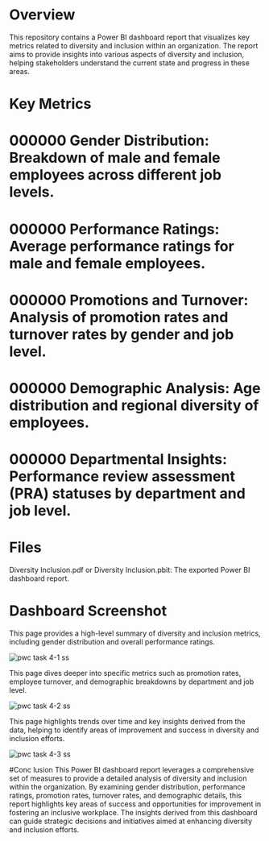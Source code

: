 
# Overview
This repository contains a Power BI dashboard report that visualizes key metrics related to diversity and inclusion within an organization. The report aims to provide insights into various aspects of diversity and inclusion, helping stakeholders understand the current state and progress in these areas.

# Key Metrics
# 000000 Gender Distribution: Breakdown of male and female employees across different job levels.
# 000000 Performance Ratings: Average performance ratings for male and female employees.
# 000000 Promotions and Turnover: Analysis of promotion rates and turnover rates by gender and job level.
# 000000 Demographic Analysis: Age distribution and regional diversity of employees.
# 000000 Departmental Insights: Performance review assessment (PRA) statuses by department and job level.

# Files
Diversity Inclusion.pdf or Diversity Inclusion.pbit: The exported Power BI dashboard report.

# Dashboard Screenshot
This page provides a high-level summary of diversity and inclusion metrics, including gender distribution and overall performance ratings.

![pwc task 4-1 ss](https://github.com/akashay-h/PwC-Power-BI-Virtual-Intership/assets/108322864/40bc4483-4da9-4d80-bde2-285f14c3ecc8)

This page dives deeper into specific metrics such as promotion rates, employee turnover, and demographic breakdowns by department and job level.

![pwc task 4-2 ss](https://github.com/akashay-h/PwC-Power-BI-Virtual-Intership/assets/108322864/b6f66ff2-e601-4751-9ea5-31a6f93021aa)

This page highlights trends over time and key insights derived from the data, helping to identify areas of improvement and success in diversity and inclusion efforts.

![pwc task 4-3 ss](https://github.com/akashay-h/PwC-Power-BI-Virtual-Intership/assets/108322864/4812c313-10d6-4f29-a711-a83df409a911)

#Conc lusion
This Power BI dashboard report leverages a comprehensive set of measures to provide a detailed analysis of diversity and inclusion within the organization. By examining gender distribution, performance ratings, promotion rates, turnover rates, and demographic details, this report highlights key areas of success and opportunities for improvement in fostering an inclusive workplace. The insights derived from this dashboard can guide strategic decisions and initiatives aimed at enhancing diversity and inclusion efforts.
